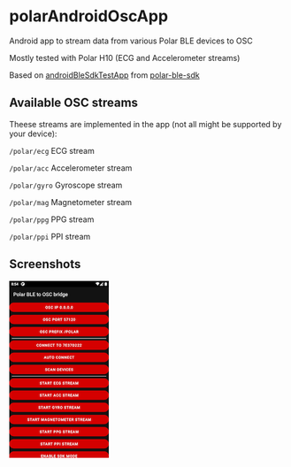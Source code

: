 # polarAndroidOscApp
Android app to stream data from various Polar BLE devices to OSC

Mostly tested with Polar H10 (ECG and Accelerometer streams)

Based on [androidBleSdkTestApp](https://github.com/polarofficial/polar-ble-sdk/tree/master/examples/example-android/androidBleSdkTestApp) from [polar-ble-sdk](https://github.com/polarofficial/polar-ble-sdk)

## Available OSC streams

Theese streams are implemented in the app (not all might be supported by your device):

`/polar/ecg` ECG stream

`/polar/acc` Accelerometer stream

`/polar/gyro` Gyroscope stream

`/polar/mag` Magnetometer stream

`/polar/ppg` PPG stream

`/polar/ppi` PPI stream

## Screenshots

![Screenshot](/screenshot1.png)
